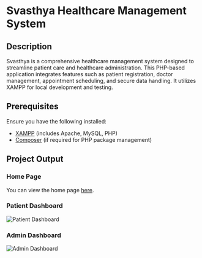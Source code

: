 # Svasthya Healthcare Management System

## Description

Svasthya is a comprehensive healthcare management system designed to streamline patient care and healthcare administration. This PHP-based application integrates features such as patient registration, doctor management, appointment scheduling, and secure data handling. It utilizes XAMPP for local development and testing.

## Prerequisites

Ensure you have the following installed:

- [XAMPP](https://www.apachefriends.org/index.html) (includes Apache, MySQL, PHP)
- [Composer](https://getcomposer.org/) (if required for PHP package management)

## Project Output

### Home Page

You can view the home page [here](home.html). 

### Patient Dashboard

![Patient Dashboard](assets/patient-dashboard.png)

### Admin Dashboard

![Admin Dashboard](assets/admin-dashboard.png)
